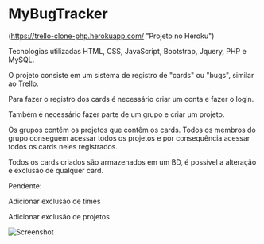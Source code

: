 # MyBugTracker

(https://trello-clone-php.herokuapp.com/ "Projeto no Heroku")

Tecnologias utilizadas HTML, CSS, JavaScript, Bootstrap, Jquery, PHP e MySQL.

O projeto consiste em um sistema de registro de "cards" ou "bugs", similar ao Trello.

Para fazer o registro dos cards é necessário criar um conta e fazer o login.

Também é necessário fazer parte de um grupo e criar um projeto.

Os grupos contêm os projetos que contêm os cards. Todos os membros do grupo conseguem acessar todos os projetos e por consequência acessar todos os cards neles registrados.

Todos os cards criados são armazenados em um BD, é possível a alteração e exclusão de qualquer card.

Pendente:

Adicionar exclusão de times

Adicionar exclusão de projetos

![Screenshot](https://user-images.githubusercontent.com/50384743/91780910-4c5ad400-ebcf-11ea-998a-4a2d34a1cde9.png)
